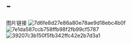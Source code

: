 # -
图片链接
![7d6fe8d27e86a80e78ae9d18ebc4b0f](https://user-images.githubusercontent.com/126029460/220516271-e13e47ba-f39a-4689-b258-830dd69b4609.jpg)
![7e1da587ccb758ffb98f2fb99cf5787](https://user-images.githubusercontent.com/126029460/220516289-48738e63-9b81-4baa-bbe2-e4260d57cfd5.jpg)
![39207c3b150f5fb342ffc42e2b7d3a1](https://user-images.githubusercontent.com/126029460/220516302-6ed49a86-9e68-4cae-849c-981527bfdec3.jpg)

